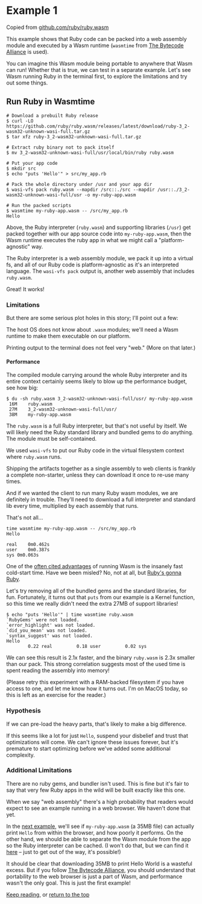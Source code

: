 # Example 1

Copied from [github.com/ruby/ruby.wasm][]

This example shows that Ruby code can be packed into a web assembly module and
executed by a Wasm runtime (`wasmtime` from [The Bytecode Alliance][] is used).

You can imagine this Wasm module being portable to anywhere that Wasm can run!
Whether that is true, we can test in a separate example. Let's see Wasm running
Ruby in the terminal first, to explore the limitations and try out some things.

## Run Ruby in Wasmtime

```
# Download a prebuilt Ruby release
$ curl -LO https://github.com/ruby/ruby.wasm/releases/latest/download/ruby-3_2-wasm32-unknown-wasi-full.tar.gz
$ tar xfz ruby-3_2-wasm32-unknown-wasi-full.tar.gz

# Extract ruby binary not to pack itself
$ mv 3_2-wasm32-unknown-wasi-full/usr/local/bin/ruby ruby.wasm

# Put your app code
$ mkdir src
$ echo "puts 'Hello'" > src/my_app.rb

# Pack the whole directory under /usr and your app dir
$ wasi-vfs pack ruby.wasm --mapdir /src::./src --mapdir /usr::./3_2-wasm32-unknown-wasi-full/usr -o my-ruby-app.wasm

# Run the packed scripts
$ wasmtime my-ruby-app.wasm -- /src/my_app.rb
Hello
```

Above, the Ruby interpreter (`ruby.wasm`) and supporting libraries (`/usr`) get
packed together with our app source code into `my-ruby-app.wasm`, then the Wasm
runtime executes the ruby app in what we might call a "platform-agnostic" way.

The Ruby interpreter is a web assembly module, we pack it up into a virtual fs,
and all of our Ruby code is platform-agnostic as it's an interpreted language.
The `wasi-vfs pack` output is, another web assembly that includes `ruby.wasm`.

Great! It works!

### Limitations

But there are some serious plot holes in this story; I'll point out a few:

The host OS does not know about `.wasm` modules; we'll need a Wasm runtime to
make them executable on our platform.

Printing output to the terminal does not feel very "web." (More on that later.)

#### Performance

The compiled module carrying around the whole Ruby interpreter and its entire
context certainly seems likely to blow up the performance budget, see how big:

```
$ du -sh ruby.wasm 3_2-wasm32-unknown-wasi-full/usr/ my-ruby-app.wasm
 16M	ruby.wasm
 27M	3_2-wasm32-unknown-wasi-full/usr/
 38M	my-ruby-app.wasm
```

The `ruby.wasm` is a full Ruby interpreter, but that's not useful by itself.
We will likely need the Ruby standard library and bundled gems to do anything.
The module must be self-contained.

We used `wasi-vfs` to put our Ruby code in the virtual filesystem context where
`ruby.wasm` runs.

Shipping the artifacts together as a single assembly to web clients is frankly
a complete non-starter, unless they can download it once to re-use many times.

And if we wanted the client to run many Ruby wasm modules, we are definitely in
trouble. They'll need to download a full interpreter and standard lib every
time, multiplied by each assembly that runs.

That's not all...

```
time wasmtime my-ruby-app.wasm -- /src/my_app.rb
Hello

real	0m0.462s
user	0m0.387s
sys	0m0.063s
```

One of the [often cited advantages][] of running Wasm is the insanely fast
cold-start time. Have we been misled? No, not at all, but [Ruby's gonna Ruby][].

Let's try removing all of the bundled gems and the standard libraries, for fun.
Fortunately, it turns out that `puts` from our example is a Kernel function, so
this time we really didn't need the extra 27MB of support libraries!

```
$ echo "puts 'Hello'" | time wasmtime ruby.wasm
`RubyGems' were not loaded.
`error_highlight' was not loaded.
`did_you_mean' was not loaded.
`syntax_suggest' was not loaded.
Hello
        0.22 real         0.18 user         0.02 sys
```

We can see this result is 2.1x faster, and the binary `ruby.wasm` is 2.3x
smaller than our pack. This strong correlation suggests most of the used time
is spent reading the assembly into memory!

(Please retry this experiment with a RAM-backed filesystem if you have access
to one, and let me know how it turns out. I'm on MacOS today, so this is left
as an exercise for the reader.)

### Hypothesis

If we can pre-load the heavy parts, that's likely to make a big difference.

If this seems like a lot for just `Hello`, suspend your disbelief and trust
that optimizations will come. We can't ignore these issues forever, but it's
premature to start optimizing before we've added some additional complexity.

### Additional Limitations

There are no ruby gems, and bundler isn't used. This is fine but it's fair to
say that very few Ruby apps in the wild will be built exactly like this one.

When we say "web assembly" there's a high probability that readers would expect
to see an example running in a web browser. We haven't done that yet.

In the [next example][], we'll see if `my-ruby-app.wasm` (a 35MB file) can
actually print `Hello` from within the browser, and how poorly it performs.
On the other hand, we should be able to separate the Wasm module from the app
so the Ruby interpreter can be cached. (I won't do that, but we can find it
[here][in case you have doubts] – just to get out of the way, it's possible!)

It should be clear that downloading 35MB to print Hello World is a wasteful
excess. But if you follow [The Bytecode Alliance][], you should understand
that portability to the web browser is just a part of Wasm, and performance
wasn't the only goal. This is just the first example!

[Keep reading][next example], or [return to the top](/)

[github.com/ruby/ruby.wasm]: https://github.com/ruby/ruby.wasm#quick-example-how-to-package-your-ruby-application-as-a-wasi-application
[The Bytecode Alliance]: https://bytecodealliance.org/#faq
[often cited advantages]: https://www.google.com/search?q=wasm+fast+cold+start
[Ruby's gonna ruby]: https://www.fermyon.com/wasm-languages/ruby#:~:text=below%20illustrates%20usage.-,Pros%20and%20Cons,-Things%20we%20like
[next example]: ../wasm-ex2
[in case you have doubts]: https://semaphoreci.com/blog/ruby-webassembly

